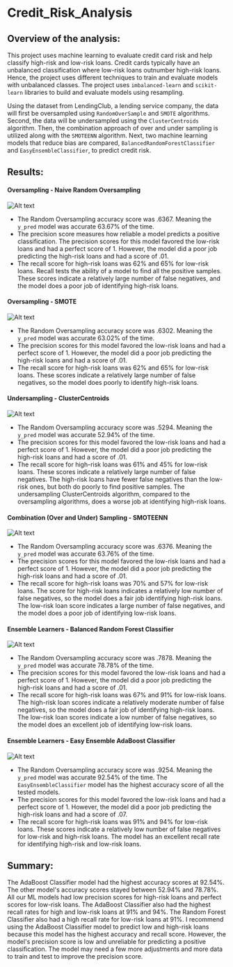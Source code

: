 # Credit_Risk_Analysis

## Overview of the analysis:

This project uses machine learning to evaluate credit card risk and help classify high-risk and low-risk loans. Credit cards typically have an unbalanced classification where low-risk loans outnumber high-risk loans. Hence, the project uses different techniques to train and evaluate models with unbalanced classes. The project uses `imbalanced-learn` and `scikit-learn` libraries to build and evaluate models using resampling. 

Using the dataset from LendingClub, a lending service company, the data will first be oversampled using `RandomOverSample` and `SMOTE` algorithms. Second, the data will be undersampled using the `ClusterCentroids` algorithm. Then, the combination approach of over and under sampling is utilized along with the `SMOTEENN` algorithm. Next, two machine learning models that reduce bias are compared, `BalancedRandomForestClassifier` and `EasyEnsembleClassifier`, to predict credit risk.

## Results: 

#### Oversampling - Naive Random Oversampling
![Alt text](https://raw.githubusercontent.com/jmsuarez1997/Credit_Risk_Analysis/main/Resources/Oversampling.png "Title")
- The Random Oversampling accuracy score was .6367. Meaning the `y_pred` model was accurate 63.67% of the time. 
- The precision score measures how reliable a model predicts a positive classification. The precision scores for this model favored the low-risk loans and had a perfect score of 1. However, the model did a poor job predicting the high-risk loans and had a score of .01. 
- The recall score for high-risk loans was 62% and 65% for low-risk loans. Recall tests the ability of a model to find all the positive samples. These scores indicate a relatively large number of false negatives, and the model does a poor job of identifying high-risk loans. 

#### Oversampling - SMOTE
![Alt text](https://raw.githubusercontent.com/jmsuarez1997/Credit_Risk_Analysis/main/Resources/SMOTE.png "Title")
- The Random Oversampling accuracy score was .6302. Meaning the `y_pred` model was accurate 63.02% of the time. 
- The precision scores for this model favored the low-risk loans and had a perfect score of 1. However, the model did a poor job predicting the high-risk loans and had a score of .01. 
- The recall score for high-risk loans was 62% and 65% for low-risk loans. These scores indicate a relatively large number of false negatives,  so the model does poorly to identify high-risk loans.

#### Undersampling - ClusterCentroids
![Alt text](https://raw.githubusercontent.com/jmsuarez1997/Credit_Risk_Analysis/main/Resources/ClusterCentroids.png "Title")
- The Random Oversampling accuracy score was .5294. Meaning the `y_pred` model was accurate 52.94% of the time. 
- The precision scores for this model favored the low-risk loans and had a perfect score of 1. However, the model did a poor job predicting the high-risk loans and had a score of .01. 
- The recall score for high-risk loans was 61% and 45% for low-risk loans. These scores indicate a relatively large number of false negatives. The high-risk loans have fewer false negatives than the low-risk ones, but both do poorly to find positive samples. 
The undersampling ClusterCentroids algorithm, compared to the oversampling algorithms, does a worse job at identifying high-risk loans. 

#### Combination (Over and Under) Sampling - SMOTEENN
![Alt text](https://raw.githubusercontent.com/jmsuarez1997/Credit_Risk_Analysis/main/Resources/SMOTEENN.png "Title")
- The Random Oversampling accuracy score was .6376. Meaning the `y_pred` model was accurate 63.76% of the time. 
- The precision scores for this model favored the low-risk loans and had a perfect score of 1. However, the model did a poor job predicting the high-risk loans and had a score of .01. 
- The recall score for high-risk loans was 70% and 57% for low-risk loans. The score for high-risk loans indicates a relatively low number of false negatives, so the model does a fair job identifying high-risk loans. The low-risk loan score indicates a large number of false negatives, and the model does a poor job of identifying low-risk loans. 

#### Ensemble Learners - Balanced Random Forest Classifier
![Alt text](https://raw.githubusercontent.com/jmsuarez1997/Credit_Risk_Analysis/main/Resources/ForestClassifier.png "Title")
- The Random Oversampling accuracy score was .7878. Meaning the `y_pred` model was accurate 78.78% of the time. 
- The precision scores for this model favored the low-risk loans and had a perfect score of 1. However, the model did a poor job predicting the high-risk loans and had a score of .01. 
- The recall score for high-risk loans was 67% and 91% for low-risk loans. The high-risk loan scores indicate a relatively moderate number of false negatives, so the model does a fair job of identifying high-risk loans. The low-risk loan scores indicate a low number of false negatives, so the model does an excellent job of identifying low-risk loans. 

#### Ensemble Learners - Easy Ensemble AdaBoost Classifier
![Alt text](https://raw.githubusercontent.com/jmsuarez1997/Credit_Risk_Analysis/main/Resources/AdaBoostClassifier.png "Title")
- The Random Oversampling accuracy score was .9254. Meaning the `y_pred` model was accurate 92.54% of the time. The `EasyEnsembleClassifier` model has the highest accuracy score of all the tested models.
- The precision scores for this model favored the low-risk loans and had a perfect score of 1. However, the model did a poor job predicting the high-risk loans and had a score of .07. 
- The recall score for high-risk loans was 91% and 94% for low-risk loans. These scores indicate a relatively low number of false negatives for low-risk and high-risk loans. The model has an excellent recall rate for identifying high-risk and low-risk loans.

## Summary:

The AdaBoost Classifier model had the highest accuracy scores at 92.54%. The other model's accuracy scores stayed between 52.94%  and 78.78%. All our ML models had low precision scores for high-risk loans and perfect scores for low-risk loans. The AdaBoost Classifier also had the highest recall rates for high and low-risk loans at 91% and 94%. The Random Forest Classifier also had a high recall rate for low-risk loans at 91%. I recommend using the AdaBoost Classifier model to predict low and high-risk loans because this model has the highest accuracy and recall score. However, the model's precision score is low and unreliable for predicting a positive classification. The model may need a few more adjustments and more data to train and test to improve the precision score. 
